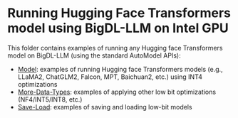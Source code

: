 # Running Hugging Face Transformers model using BigDL-LLM on Intel GPU

This folder contains examples of running any Hugging face Transformers model on BigDL-LLM (using the standard AutoModel APIs):

- [Model](Model): examples of running Hugging face Transformers models (e.g., LLaMA2, ChatGLM2, Falcon, MPT, Baichuan2, etc.) using INT4 optimizations
- [More-Data-Types](More-Data-Types): examples of applying other low bit optimizations (NF4/INT5/INT8, etc.)
- [Save-Load](Save-Load): examples of saving and loading low-bit models
